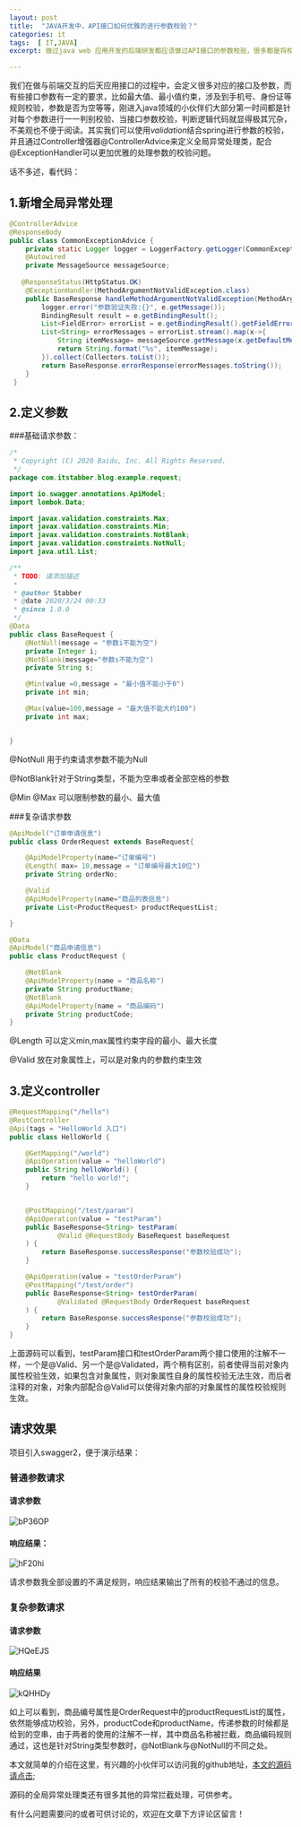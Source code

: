```yaml
---
layout: post
title:  "JAVA开发中，API接口如何优雅的进行参数校验？"
categories: it
tags:  [ IT,JAVA]
excerpt: 做过java web 应用开发的后端研发都应该做过API接口的参数校验，很多都是将校验逻辑放到展示层做拦截处理，但是涉及到参数过多的时候，就会显得Controller接口特别臃肿，本篇讲解的就是如何利用进行参数校验拦截。

---
```


我们在做与前端交互的后天应用接口的过程中，会定义很多对应的接口及参数，而有些接口参数有一定的要求，比如最大值、最小值约束，涉及到手机号、身份证等规则校验，参数是否为空等等，刚进入java领域的小伙伴们大部分第一时间都是针对每个参数进行一一判别校验、当接口参数校验，判断逻辑代码就显得极其冗杂，不美观也不便于阅读。其实我们可以使用*validation*结合spring进行参数的校验，并且通过Controller增强器@ControllerAdvice来定义全局异常处理类，配合@ExceptionHandler可以更加优雅的处理参数的校验问题。

话不多述，看代码：

## 1.新增全局异常处理

```java
@ControllerAdvice
@ResponseBody
public class CommonExceptionAdvice {
    private static Logger logger = LoggerFactory.getLogger(CommonExceptionAdvice.class);
    @Autowired
    private MessageSource messageSource;
    
   @ResponseStatus(HttpStatus.OK)
    @ExceptionHandler(MethodArgumentNotValidException.class)
    public BaseResponse handleMethodArgumentNotValidException(MethodArgumentNotValidException e) {
        logger.error("参数验证失败:{}", e.getMessage());
        BindingResult result = e.getBindingResult();
        List<FieldError> errorList = e.getBindingResult().getFieldErrors();
        List<String> errorMessages = errorList.stream().map(x->{
            String itemMessage= messageSource.getMessage(x.getDefaultMessage(), null, x.getDefaultMessage(), LocaleContextHolder.getLocale());
            return String.format("%s", itemMessage);
        }).collect(Collectors.toList());
        return BaseResponse.errorResponse(errorMessages.toString());
    }
 }
```



## 2.定义参数

###基础请求参数：

```java
/*
 * Copyright (C) 2020 Baidu, Inc. All Rights Reserved.
 */
package com.itstabber.blog.example.request;

import io.swagger.annotations.ApiModel;
import lombok.Data;

import javax.validation.constraints.Max;
import javax.validation.constraints.Min;
import javax.validation.constraints.NotBlank;
import javax.validation.constraints.NotNull;
import java.util.List;

/**
 * TODO: 请添加描述
 *
 * @author Stabber
 * @date 2020/3/24 00:33
 * @since 1.0.0
 */
@Data
public class BaseRequest {
    @NotNull(message = "参数i不能为空")
    private Integer i;
    @NotBlank(message="参数s不能为空")
    private String s;

    @Min(value =0,message = "最小值不能小于0")
    private int min;

    @Max(value=100,message = "最大值不能大约100")
    private int max;


}

```

@NotNull 用于约束请求参数不能为Null

@NotBlank针对于String类型，不能为空串或者全部空格的参数

@Min @Max 可以限制参数的最小、最大值

###复杂请求参数

```java
@ApiModel("订单申请信息")
public class OrderRequest extends BaseRequest{

    @ApiModelProperty(name="订单编号")
    @Length( max= 10,message = "订单编号最大10位")
    private String orderNo;

    @Valid
    @ApiModelProperty(name="商品列表信息")
    private List<ProductRequest> productRequestList;

}

@Data
@ApiModel("商品申请信息")
public class ProductRequest {

    @NotBlank
    @ApiModelProperty(name = "商品名称")
    private String productName;
    @NotBlank
    @ApiModelProperty(name = "商品编码")
    private String productCode;
}
```

@Length 可以定义min,max属性约束字段的最小、最大长度

@Valid 放在对象属性上，可以是对象内的参数约束生效

## 3.定义controller

```java
@RequestMapping("/hello")
@RestController
@Api(tags = "HelloWorld 入口")
public class HelloWorld {

    @GetMapping("/world")
    @ApiOperation(value = "helloWorld")
    public String helloWorld() {
        return "hello world!";
    }


    @PostMapping("/test/param")
    @ApiOperation(value = "testParam")
    public BaseResponse<String> testParam(
            @Valid @RequestBody BaseRequest baseRequest
    ) {
        return BaseResponse.successResponse("参数校验成功");
    }

    @ApiOperation(value = "testOrderParam")
    @PostMapping("/test/order")
    public BaseResponse<String> testOrderParam(
            @Validated @RequestBody OrderRequest baseRequest
    ) {
        return BaseResponse.successResponse("参数校验成功");
    }
}
```

上面源码可以看到，testParam接口和testOrderParam两个接口使用的注解不一样，一个是@Valid、另一个是@Validated，两个稍有区别，前者使得当前对象内属性校验生效，如果包含对象属性，则对象属性自身的属性校验无法生效，而后者注释的对象，对象内部配合@Valid可以使得对象内部的对象属性的属性校验规则生效。

## 请求效果

项目引入swagger2，便于演示结果：

### 普通参数请求

#### 请求参数

![bP36OP](http://image.itstabber.com/uPic/bP36OP.png)

#### 响应结果：

![hF20hi](http://image.itstabber.com/uPic/hF20hi.png)

请求参数我全部设置的不满足规则，响应结果输出了所有的校验不通过的信息。

### 复杂参数请求

#### 请求参数

![HQeEJS](http://image.itstabber.com/uPic/HQeEJS.png)

#### 响应结果

![kQHHDy](http://image.itstabber.com/uPic/kQHHDy.png)

如上可以看到，商品编号属性是OrderRequest中的productRequestList的属性，依然能够成功校验，另外，productCode和productName，传递参数的时候都是给到的空串，由于两者的使用的注解不一样，其中商品名称被拦截，商品编码规则通过，这也是针对String类型参数时，@NotBlank与@NotNull的不同之处。

本文就简单的介绍在这里，有兴趣的小伙伴可以访问我的github地址，[本文的源码请点击](https://github.com/gdspw/blog-demo );

源码的全局异常处理类还有很多其他的异常拦截处理，可供参考。

有什么问题需要问的或者可供讨论的，欢迎在文章下方评论区留言！



